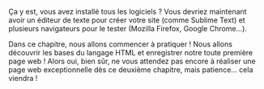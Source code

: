 Ça y est, vous avez installé tous les logiciels ? Vous devriez maintenant avoir un éditeur de texte pour créer votre site (comme Sublime Text) et plusieurs navigateurs pour le tester (Mozilla Firefox, Google Chrome…).

Dans ce chapitre, nous allons commencer à pratiquer ! Nous allons découvrir les bases du langage HTML et enregistrer notre toute première page web ! 
Alors oui, bien sûr, ne vous attendez pas encore à réaliser une page web exceptionnelle dès ce deuxième chapitre, mais patience… cela viendra !
